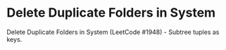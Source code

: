 # Delete Duplicate Folders in System

Delete Duplicate Folders in System (LeetCode #1948) - Subtree tuples as keys.
